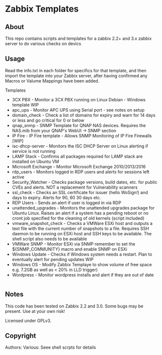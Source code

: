 # Zabbix Templates

## About
This repo contains scripts and templates for a zabbix 2.2+ and 3.x zabbix server to do various checks on devics

## Usage
Read the info.txt in each folder for specifics for that template, and then import the template into your Zabbix server, after having confirmed any Macros or Valume Mappings have been added.

Templates

* 3CX PBX               - Monitor a 3CX PBX running on Linux Debian - Windows template WIP
* apc_ups		- Monitor APC UPS using Serial port - see notes on setup
* domain_check          - Check a list of domains for expiry and warn for 14 days or less and go critical for 0 or below
* qnap_snmp             - SNMP Template for QNAP NAS devices. Requires the NAS.mib from your QNAP's WebUI -> SNMP section
* IP Fire		- IP Fire template - Allows SNMP Monitoring of IP Fire Firewalls [WIP]
* isc-dhcp-server       - Monitors the ISC DHCP Server on Linux alerting if service is not running
* LAMP Stack		- Confirms all packages required for LAMP stack are installed on Ubuntu VM
* Microsoft Exchange	- Monitor Microsoft Exchange 2010/2013/2016
* rdp_users             - Monitors logged in RDP users and alerts for sessions left active
* Security_Watcher      - Checks package versions, build dates, etc. for public CVEs and alerts. NOT a replacement for Vulnerability scanners
* ssl_check             - Checks an SSL certificate for issuer (hello WoSign!) and days to expiry. Alerts for 90, 60 30 days etc.
* RDP Users		- Sends an alert if user is logged in via RDP
* unattended_upgrades   - Monitors the unattended upgrades package for Ubuntu Linux. Raises an alert if a system has a pending reboot or no cront job specified for the cleaning of old kernels (script included)
* vmware_snapshot_check - Checks a VMWare ESXi host and outputs a text file with the current number of snapshots to a file. Requires SSH daemon to be running on ESXi host and SSH keys to be available. The shell script also needs to be available
* VMWare SNMP		- Monitor ESXi via SNMP remember to set the ${SNMP_COMMUNITY} macro and enable SNMP on ESXi
* Windows Update	- Checks if Windows system needs a restart. Plan to eventually alert for pending updates WIP
* Windows OS		- Modify Zabbix Templaye to show volume of free space e.g. 7.2GB as well as < 20% in LLD trigger)
* Wordpress		- Monitor wordpress installs and alert if they are out of date

```
```

## Notes
This code has been tested on Zabbix 2.2 and 3.0. Some bugs may be present. Use at your own risk!

Licensed under GPLv3.

## Copyright
Authors: Various: Seee shell scrpts for details
